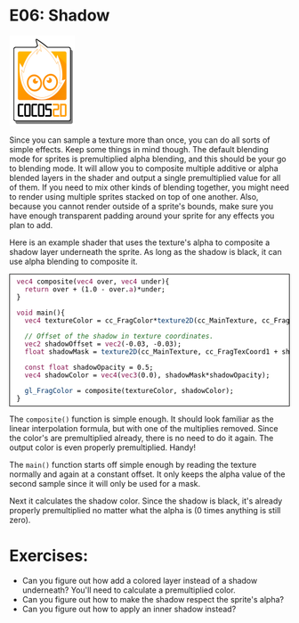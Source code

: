 # E06: Shadow
![image](E06_Shadow.png)

Since you can sample a texture more than once, you can do all sorts of simple effects. Keep some things in mind though. The default blending mode for sprites is premultiplied alpha blending, and this should be your go to blending mode. It will allow you to composite multiple additive or alpha blended layers in the shader and output a single premultiplied value for all of them. If you need to mix other kinds of blending together, you might need to render using multiple sprites stacked on top of one another. Also, because you cannot render outside of a sprite's bounds, make sure you have enough transparent padding around your sprite for any effects you plan to add.

Here is an example shader that uses the texture's alpha to composite a shadow layer underneath the sprite. As long as the shadow is black, it can use alpha blending to composite it.

<pre style="text-align:left;color:#000000; background-color:#ffffff; border:solid black 1px; padding:0.5em 1em 0.5em 1em; overflow:auto;font-size:small; font-family:monospace; "><span style="color:#881350;">vec4</span> composite(<span style="color:#881350;">vec4</span> over, <span style="color:#881350;">vec4</span> under){
  <span style="color:#881350;">return</span> over + (1.0 - over.<span style="color:#881350;">a</span>)*under;
}

<span style="color:#881350;">void</span> main(){
  <span style="color:#881350;">vec4</span> textureColor = cc_FragColor*<span style="color:#003369;">texture2D</span>(cc_MainTexture, cc_FragTexCoord1);
  
  <span style="color:#236e25;"><em>// Offset of the shadow in texture coordinates.
</em></span>  <span style="color:#881350;">vec2</span> shadowOffset = <span style="color:#881350;">vec2</span>(-0.03, -0.03);
  <span style="color:#881350;">float</span> shadowMask = <span style="color:#003369;">texture2D</span>(cc_MainTexture, cc_FragTexCoord1 + shadowOffset).<span style="color:#881350;">a</span>;
  
  <span style="color:#881350;">const</span> <span style="color:#881350;">float</span> shadowOpacity = 0.5;
  <span style="color:#881350;">vec4</span> shadowColor = <span style="color:#881350;">vec4</span>(<span style="color:#881350;">vec3</span>(0.0), shadowMask*shadowOpacity);
  
  <span style="color:#003369;">gl_FragColor</span> = composite(textureColor, shadowColor);
}
</pre>

The `composite()` function is simple enough. It should look familiar as the linear interpolation formula, but with one of the multiplies removed. Since the color's are premultiplied already, there is no need to do it again. The output color is even properly premultiplied. Handy!

The `main()` function starts off simple enough by reading the texture normally and again at a constant offset. It only keeps the alpha value of the second sample since it will only be used for a mask.

Next it calculates the shadow color. Since the shadow is black, it's already properly premultiplied no matter what the alpha is (0 times anything is still zero).

# Exercises:

* Can you figure out how add a colored layer instead of a shadow underneath? You'll need to calculate a premultiplied color.
* Can you figure out how to make the shadow respect the sprite's alpha?
* Can you figure out how to apply an inner shadow instead?
